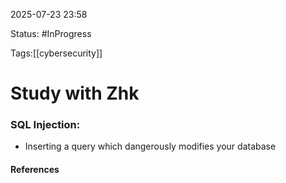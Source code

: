 
2025-07-23 23:58

Status: #InProgress 

Tags:[[cybersecurity]]

# Study with Zhk

### SQL Injection:
- Inserting a query which dangerously modifies your database



#### References
